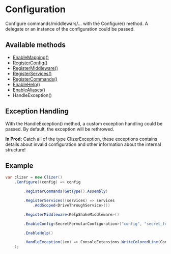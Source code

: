 # Configuration
Configure commands/middlewars/... with the Configure() method.
A delegate or an instance of the configuration could be passed.

## Available methods
- [EnableMapping()](mapper.md)
- [RegisterConfig()](custom_configs.md)
- [RegisterMiddleware()](middlewares.md)
- [RegisterServices()](dependency_injection.md)
- [RegisterCommands()](commands.md)
- [EnableHelp()](help.md)
- [EnableAliases()](aliases.md)
- HandleException()

## Exception Handling
With the HandleException() method, a custom exception handling could be passed.
By default, the exception will be rethrowed.

**In Prod:** Catch all of the type ClizerException, these exceptions contains details about invalid configuration and other information about the internal structure!

## Example
```csharp
var clizer = new Clizer()
    .Configure((config) => config

        .RegisterCommands(GetType().Assembly)

        .RegisterServices((services) => services
            .AddScoped<DriveThroughService>())

        .RegisterMiddleware<KelpShakeMiddleware>()

        .EnableConfig<SecretFormularConfiguration>("config", "secret_formula.json")

        .EnableHelp()

        .HandleException((ex) => ConsoleExtensions.WriteColoredLine(ConsoleColor.Red, ex.Message))
    );
```